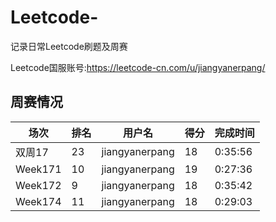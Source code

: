 # Leetcode-
记录日常Leetcode刷题及周赛

Leetcode国服账号:https://leetcode-cn.com/u/jiangyanerpang/


## 周赛情况
|场次|排名|用户名|得分|完成时间|
|--|--|-----|---|-------|
|双周17|23|jiangyanerpang|18|0:35:56|
|Week171|10|jiangyanerpang|19|0:27:36|
|Week172|9|jiangyanerpang|18|0:35:42|
|Week174|11|jiangyanerpang|18|0:29:03|
